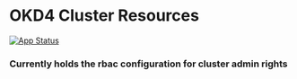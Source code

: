 # OKD4 Cluster Resources

[![App Status](https://argocd.baloise.dev/api/badge?name=cluster-resources)](https://argocd.baloise.dev/applications/okd4-cluster-resources)

### Currently holds the rbac configuration for cluster admin rights

